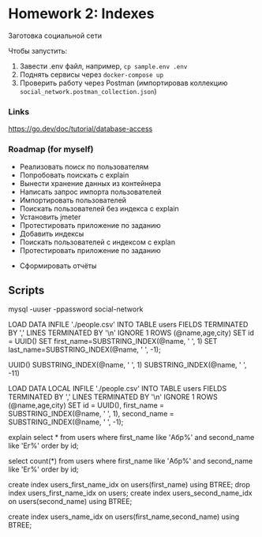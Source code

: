 # Homework 2: Indexes

Заготовка социальной сети

Чтобы запустить:

1. Завести .env файл, например, `cp sample.env .env`
2. Поднять сервисы через `docker-compose up`
3. Проверить работу через Postman (импортировав коллекцию `social_network.postman_collection.json`)

### Links

https://go.dev/doc/tutorial/database-access

### Roadmap (for myself)

+ Реализовать поиск по пользователям
+ Попробовать поискать с explain
+ Вынести хранение данных из контейнера
+ Написать запрос импорта пользователей
+ Импортировать пользователей
+ Поискать пользователей без индекса с explain
+ Установить jmeter
+ Протестировать приложение по заданию
+ Добавить индексы
+ Поискать пользователей с индексом с explan
+ Протестировать приложение по заданию
- Сформировать отчёты

## Scripts

mysql -uuser -ppassword social-network

LOAD DATA INFILE './people.csv'
INTO TABLE users
FIELDS TERMINATED BY ','
LINES TERMINATED BY '\n'
IGNORE 1 ROWS
(@name,age,city)
SET id = UUID()
SET first_name=SUBSTRING_INDEX(@name, ' ', 1)
SET last_name=SUBSTRING_INDEX(@name, ' ', -1);

UUID()
SUBSTRING_INDEX(@name, ' ', 1)
SUBSTRING_INDEX(@name, ' ', -11)

LOAD DATA LOCAL INFILE './people.csv' INTO TABLE users FIELDS TERMINATED BY ',' LINES TERMINATED BY '\n' IGNORE 1 ROWS (@name,age,city) SET id = UUID(), first_name = SUBSTRING_INDEX(@name, ' ', 1), second_name = SUBSTRING_INDEX(@name, ' ', -1);

explain select * from users where first_name like 'Абр%' and second_name like 'Ег%' order by id;

select count(*) from users where first_name like 'Абр%' and second_name like 'Ег%' order by id;

create index users_first_name_idx on users(first_name) using BTREE;
drop index users_first_name_idx on users;
create index users_second_name_idx on users(second_name) using BTREE;

create index users_name_idx on users(first_name,second_name) using BTREE;